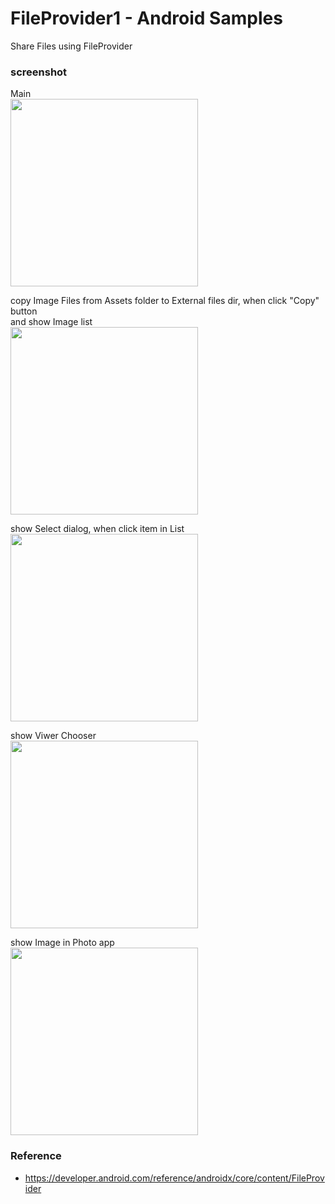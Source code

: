FileProvider1 - Android Samples
===============

Share Files using  FileProvider <br/>

### screenshot <br/>
Main <br/>
<image src="https://raw.githubusercontent.com/ohwada/Android_Samples/master/FileProvider1/screenshot/file_provider1_main.png" width="300" /><br/>

copy Image Files from Assets folder to External files dir, when click "Copy" button <br/>
and show Image list <br/>
<image src="https://raw.githubusercontent.com/ohwada/Android_Samples/master/FileProvider1/screenshot/file_provider1_list.png" width="300" /><br/>

show Select dialog, when click item in List  <br/>
<image src="https://raw.githubusercontent.com/ohwada/Android_Samples/master/FileProvider1/screenshot/file_provider1_select_dialog.png" width="300" /><br/>

show Viwer Chooser <br/>
<image src="https://raw.githubusercontent.com/ohwada/Android_Samples/master/FileProvider1/screenshot/file_provider1_viewer_chooser.png" width="300" /><br/>

show Image in Photo app <br/>
<image src="https://raw.githubusercontent.com/ohwada/Android_Samples/master/FileProvider1/screenshot/file_provider1_viewer_photo_app.png" width="300" /><br/>

### Reference <br/>
- https://developer.android.com/reference/androidx/core/content/FileProvider

